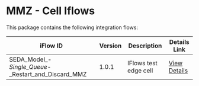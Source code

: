 # MMZ - Cell Iflows

This package contains the following integration flows:

<!-- IFLOW_TABLE_START -->
| iFlow ID      | Version | Description                        | Details Link |
| ------------- | ------- | ---------------------------------- | ------------ |
| SEDA_Model_-_Single_Queue_-_Restart_and_Discard_MMZ | 1.0.1 | IFlows test edge cell | [View Details](SEDA_Model_-_Single_Queue_-_Restart_and_Discard_MMZ-1.0.1/readme.md) |
<!-- IFLOW_TABLE_END -->
